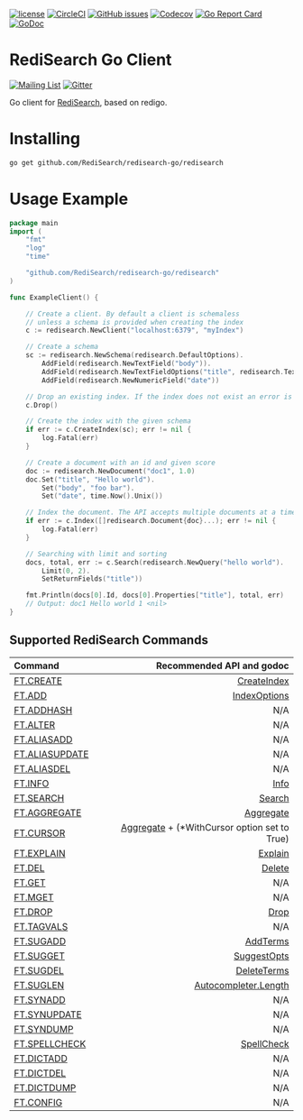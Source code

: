 [![license](https://img.shields.io/github/license/RediSearch/redisearch-go.svg)](https://github.com/RediSearch/redisearch-go)
[![CircleCI](https://circleci.com/gh/RediSearch/redisearch-go/tree/master.svg?style=svg)](https://circleci.com/gh/RediSearch/redisearch-go/tree/master)
[![GitHub issues](https://img.shields.io/github/release/RediSearch/redisearch-go.svg)](https://github.com/RediSearch/redisearch-go/releases/latest)
[![Codecov](https://codecov.io/gh/RediSearch/redisearch-go/branch/master/graph/badge.svg)](https://codecov.io/gh/RediSearch/redisearch-go)
[![Go Report Card](https://goreportcard.com/badge/github.com/RediSearch/redisearch-go)](https://goreportcard.com/report/github.com/RediSearch/redisearch-go)
[![GoDoc](https://godoc.org/github.com/RediSearch/redisearch-go?status.svg)](https://godoc.org/github.com/RediSearch/redisearch-go)


# RediSearch Go Client
[![Mailing List](https://img.shields.io/badge/Mailing%20List-RediSearch-blue)](https://groups.google.com/forum/#!forum/redisearch)
[![Gitter](https://badges.gitter.im/RedisLabs/RediSearch.svg)](https://gitter.im/RedisLabs/RediSearch?utm_source=badge&utm_medium=badge&utm_campaign=pr-badge)

Go client for [RediSearch](http://redisearch.io), based on redigo.

# Installing 

```sh
go get github.com/RediSearch/redisearch-go/redisearch
```

# Usage Example

```go
package main 
import (
	"fmt"
	"log"
	"time"

	"github.com/RediSearch/redisearch-go/redisearch"
)

func ExampleClient() {

	// Create a client. By default a client is schemaless
	// unless a schema is provided when creating the index
	c := redisearch.NewClient("localhost:6379", "myIndex")

	// Create a schema
	sc := redisearch.NewSchema(redisearch.DefaultOptions).
		AddField(redisearch.NewTextField("body")).
		AddField(redisearch.NewTextFieldOptions("title", redisearch.TextFieldOptions{Weight: 5.0, Sortable: true})).
		AddField(redisearch.NewNumericField("date"))

	// Drop an existing index. If the index does not exist an error is returned
	c.Drop()

	// Create the index with the given schema
	if err := c.CreateIndex(sc); err != nil {
		log.Fatal(err)
	}

	// Create a document with an id and given score
	doc := redisearch.NewDocument("doc1", 1.0)
	doc.Set("title", "Hello world").
		Set("body", "foo bar").
		Set("date", time.Now().Unix())

	// Index the document. The API accepts multiple documents at a time
	if err := c.Index([]redisearch.Document{doc}...); err != nil {
		log.Fatal(err)
	}

	// Searching with limit and sorting
	docs, total, err := c.Search(redisearch.NewQuery("hello world").
		Limit(0, 2).
		SetReturnFields("title"))

	fmt.Println(docs[0].Id, docs[0].Properties["title"], total, err)
	// Output: doc1 Hello world 1 <nil>
}
```


## Supported RediSearch Commands

| Command | Recommended API and godoc  |
| :---          |  ----: |
| [FT.CREATE](https://oss.redislabs.com/redisearch/Commands.html#ftcreate) |   [CreateIndex](https://godoc.org/github.com/RediSearch/redisearch-go/redisearch#Client.CreateIndex)          |
| [FT.ADD](https://oss.redislabs.com/redisearch/Commands.html#ftadd) |   [IndexOptions](https://godoc.org/github.com/RediSearch/redisearch-go/redisearch#Client.IndexOptions)          |
| [FT.ADDHASH](https://oss.redislabs.com/redisearch/Commands.html#ftaddhash) | N/A |
| [FT.ALTER](https://oss.redislabs.com/redisearch/Commands.html#ftalter) |    N/A |
| [FT.ALIASADD](https://oss.redislabs.com/redisearch/Commands.html#ftaliasadd) |    N/A         |
| [FT.ALIASUPDATE](https://oss.redislabs.com/redisearch/Commands.html#ftaliasupdate) |     N/A         |
| [FT.ALIASDEL](https://oss.redislabs.com/redisearch/Commands.html#ftaliasdel) |     N/A         |
| [FT.INFO](https://oss.redislabs.com/redisearch/Commands.html#ftinfo) |   [Info](https://godoc.org/github.com/RediSearch/redisearch-go/redisearch#Client.Info)          |
| [FT.SEARCH](https://oss.redislabs.com/redisearch/Commands.html#ftsearch) |  [Search](https://godoc.org/github.com/RediSearch/redisearch-go/redisearch#Client.Search)          |
| [FT.AGGREGATE](https://oss.redislabs.com/redisearch/Commands.html#ftaggregate) |   [Aggregate](https://godoc.org/github.com/RediSearch/redisearch-go/redisearch#Client.Aggregate)          |
| [FT.CURSOR](https://oss.redislabs.com/redisearch/Aggregations.html#cursor_api) |   [Aggregate](https://godoc.org/github.com/RediSearch/redisearch-go/redisearch#Client.Aggregate) + (*WithCursor option set to True)         |
| [FT.EXPLAIN](https://oss.redislabs.com/redisearch/Commands.html#ftexplain) |   [Explain](https://godoc.org/github.com/RediSearch/redisearch-go/redisearch#Client.Explain)        |
| [FT.DEL](https://oss.redislabs.com/redisearch/Commands.html#ftdel) |   [Delete](https://godoc.org/github.com/RediSearch/redisearch-go/redisearch#Client.Delete)        |
| [FT.GET](https://oss.redislabs.com/redisearch/Commands.html#ftget) |    N/A |
| [FT.MGET](https://oss.redislabs.com/redisearch/Commands.html#ftmget) |    N/A |
| [FT.DROP](https://oss.redislabs.com/redisearch/Commands.html#ftdrop) |   [Drop](https://godoc.org/github.com/RediSearch/redisearch-go/redisearch#Client.Drop)        |
| [FT.TAGVALS](https://oss.redislabs.com/redisearch/Commands.html#fttagvals) |    N/A |
| [FT.SUGADD](https://oss.redislabs.com/redisearch/Commands.html#ftsugadd) |    [AddTerms](https://godoc.org/github.com/RediSearch/redisearch-go/redisearch#Autocompleter.AddTerms) |
| [FT.SUGGET](https://oss.redislabs.com/redisearch/Commands.html#ftsugget) |    [SuggestOpts](https://godoc.org/github.com/RediSearch/redisearch-go/redisearch#Autocompleter.SuggestOpts)  |
| [FT.SUGDEL](https://oss.redislabs.com/redisearch/Commands.html#ftsugdel) |    [DeleteTerms](https://godoc.org/github.com/RediSearch/redisearch-go/redisearch#Autocompleter.DeleteTerms)  |
| [FT.SUGLEN](https://oss.redislabs.com/redisearch/Commands.html#ftsuglen) |    [Autocompleter.Length](https://godoc.org/github.com/RediSearch/redisearch-go/redisearch#Autocompleter.Length)  |
| [FT.SYNADD](https://oss.redislabs.com/redisearch/Commands.html#ftsynadd) |    N/A |
| [FT.SYNUPDATE](https://oss.redislabs.com/redisearch/Commands.html#ftsynupdate) |    N/A |
| [FT.SYNDUMP](https://oss.redislabs.com/redisearch/Commands.html#ftsyndump) |    N/A |
| [FT.SPELLCHECK](https://oss.redislabs.com/redisearch/Commands.html#ftspellcheck) |  [SpellCheck](https://godoc.org/github.com/RediSearch/redisearch-go/redisearch#Client.SpellCheck)        |
| [FT.DICTADD](https://oss.redislabs.com/redisearch/Commands.html#ftdictadd) |    N/A |
| [FT.DICTDEL](https://oss.redislabs.com/redisearch/Commands.html#ftdictdel) |    N/A |
| [FT.DICTDUMP](https://oss.redislabs.com/redisearch/Commands.html#ftdictdump) |    N/A |
| [FT.CONFIG](https://oss.redislabs.com/redisearch/Commands.html#ftconfig) |    N/A |

